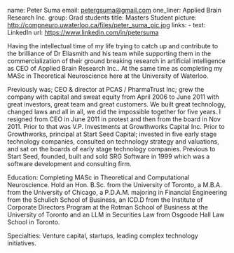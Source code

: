 name: Peter Suma
email: petergsuma@gmail.com
one_liner: Applied Brain Research Inc.
group: Grad students
title: Masters Student
picture: http://compneuro.uwaterloo.ca/files/peter_suma_pic.jpg
links:
    - text: LinkedIn
      url: https://www.linkedin.com/in/petersuma

Having the intellectual time of my life trying to catch up and contribute to
the brilliance of Dr Eliasmith and his team while supporting them in the
commercialization of their ground breaking research in artificial intelligence
as CEO of Applied Brain Research Inc.. At the same time as completing my MASc
in Theoretical Neuroscience here at the University of Waterloo.

Previously was; CEO & director at PCAS / PharmaTrust Inc; grew the company
with capital and sweat equity from April 2006 to June 2011 with great
investors, great team and great customers. We built great technology, changed
laws and all in all, we did the impossible together for five years. I resigned
from CEO in June 2011 in protest and then from the board in Nov 2011. Prior to
that was V.P. Investments at Growthworks Capital Inc. Prior to Growthworks,
principal at Start Seed Capital; invested in five early stage technology
companies, consulted on technology strategy and valuations, and sat on the
boards of early stage technology companies. Previous to Start Seed, founded,
built and sold SRG Software in 1999 which was a software development and
consulting firm.

Education: Completing MASc in Theoretical and Computational Neuroscience. Hold
an Hon. B.Sc. from the University of Toronto, a M.B.A. from the University of
Chicago, a P.D.A.M. majoring in Financial Engineering from the Schulich School
of Business, an ICD.D from the Institute of Corporate Directors Program at the
Rotman School of Business at the University of Toronto and an LLM in
Securities Law from Osgoode Hall Law School in Toronto.

Specialties: Venture capital, startups, leading complex technology
initiatives.
